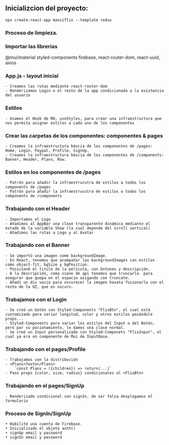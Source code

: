 ## Inicializcion del proyecto:

`npx create-react-app manziflix --template redux`

### Proceso de limpieza.

### Importar las librerias

@mui/material styled-components firebase, react-router-dom, react-uuid, axios

### App.js - layout inicial

    - Creamos las rutas mediante react-router-dom
    - Renderizamos Login o el resto de la app condicionada a la existencia del usuario

### Estilos

    - Usamos el Hook de MU, useStyles, para crear una infraestructura que nos permita asignar estilos a cada uno de los componentes

### Crear las carpetas de los componentes: componentes & pages

    - Creamos la infraestructura báscia de los componentes de /pages: Home, Login, Paypal, Profile, SignUp.
    - Creamos la infraestructura báscia de los componentes de /components: Banner, Header, Plans, Row.

### Estilos en los componentes de /pages

    - Patrón para añadir la infraestrucutra de estilos a todos los components de /pages
    - Patrón para añadir la infraestrucutra de estilos a todos los components de /components

### Trabajando con el Header

    - Importamos el Logo
    - Añadimos al AppBar una clase transparente dinámica mediante el estado de la variable Show (la cual depende del scroll vertical)
    - Añadimos las rutas a Logo y al Avatar

### Trabajando con el Banner

    - Se importó una imagen como backgroundImage.
    - En React, tenemos que acompañar las backgroundImages con estilos como object-fit, bgSize y bgPosition.
    - Posicioné el titulo de la película, con botones y descripción.
    - A la descripción, como viene de api tenemos que truncarla  para asegurar que quepa en el espacio asigando con truncate.
    - Añadí un div vacio para oscurecer la imagen hasata fusionarla con el resto de la UI, que es oscuro.

### Trabajamos con el Login

    - Se creó un botón con Styled-Components "FlixBtn", el cual está customizado para variar longitud, color y otros estilos pasándole props...
    - Styled-Components para variar los estilos del Input o del Botón, pero par su pocionamiento, le damos una clase normal.
    - Se creó un Input personalizado con Styled-Componets "FlixInput", el cual ya era un componente de Mui de InputBase.

### Trabajando con el pages/Profile

    - Trabajamos con la distribución
    - <Plans>Texto</Plans>
        `const Plans = ({children}) => return(...)`
    - Paso props {color, size, radius} condicionales al <FlixBtn>

### Trabajando en el pages/SignUp

    - Renderizado condicional con signIn, de ser falsa desplegamos el formulario

### Proceso de SignIn/SignUp

    • Habilité una cuenta de Firebase.
    • Inicializado el objeto auth()
    • signUp email y password
    • signIn email y password
